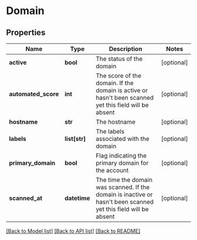 # Domain

## Properties
Name | Type | Description | Notes
------------ | ------------- | ------------- | -------------
**active** | **bool** | The status of the domain | [optional] 
**automated_score** | **int** | The score of the domain. If the domain is active or hasn&#39;t been scanned yet this field will be absent | [optional] 
**hostname** | **str** | The hostname | [optional] 
**labels** | **list[str]** | The labels associated with the domain | [optional] 
**primary_domain** | **bool** | Flag indicating the primary domain for the account | [optional] 
**scanned_at** | **datetime** | The time the domain was scanned. If the domain is inactive or hasn&#39;t been scanned yet this field will be absent | [optional] 

[[Back to Model list]](../README.md#documentation-for-models) [[Back to API list]](../README.md#documentation-for-api-endpoints) [[Back to README]](../README.md)



